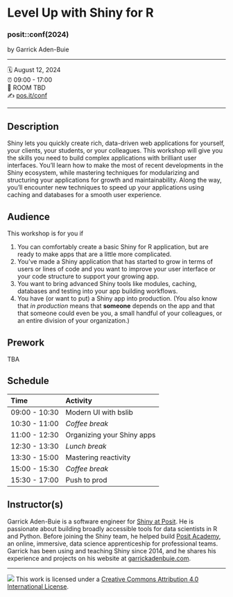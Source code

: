Level Up with Shiny for R
================

### posit::conf(2024)

by Garrick Aden-Buie

-----

:spiral_calendar: August 12, 2024  
:alarm_clock:     09:00 - 17:00  
:hotel:           ROOM TBD  
:writing_hand:    [pos.it/conf](http://pos.it/conf)

-----

## Description

Shiny lets you quickly create rich, data-driven web applications for yourself, your clients, your students, or your colleagues. This workshop will give you the skills you need to build complex applications with brilliant user interfaces. You’ll learn how to make the most of recent developments in the Shiny ecosystem, while mastering techniques for modularizing and structuring your applications for growth and maintainability. Along the way, you’ll encounter new techniques to speed up your applications using caching and databases for a smooth user experience.

## Audience


This workshop is for you if

1. You can comfortably create a basic Shiny for R application, but are ready to make apps that are a little more complicated.
2. You’ve made a Shiny application that has started to grow in terms of users or lines of code and you want to improve your user interface or your code structure to support your growing app.
3. You want to bring advanced Shiny tools like modules, caching, databases and testing into your app building workflows.
4. You have (or want to put) a Shiny app into production. (You also know that *in production* means that **someone** depends on the app and that that someone could even be you, a small handful of your colleagues, or an entire division of your organization.)

## Prework

TBA

## Schedule

| Time          | Activity         |
| :------------ | :--------------- |
| 09:00 - 10:30 | Modern UI with bslib        |
| 10:30 - 11:00 | *Coffee break*   |
| 11:00 - 12:30 | Organizing your Shiny apps        |
| 12:30 - 13:30 | *Lunch break*    |
| 13:30 - 15:00 | Mastering reactivity        |
| 15:00 - 15:30 | *Coffee break*   |
| 15:30 - 17:00 | Push to prod        |

## Instructor(s)

Garrick Aden-Buie is a software engineer for [Shiny at Posit](https://shiny.posit.co). He is passionate about building broadly accessible tools for data scientists in R and Python. Before joining the Shiny team, he helped build [Posit Academy](https://posit.co/products/enterprise/academy/), an online, immersive, data science apprenticeship for professional teams. Garrick has been using and teaching Shiny since 2014, and he shares his experience and projects on his website at [garrickadenbuie.com](https://garrickadenbuie.com).

-----

![](https://i.creativecommons.org/l/by/4.0/88x31.png) This work is
licensed under a [Creative Commons Attribution 4.0 International
License](https://creativecommons.org/licenses/by/4.0/).
